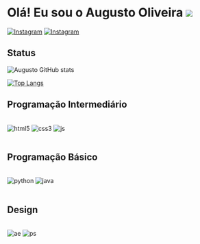 # Olá! Eu sou o Augusto Oliveira <img aling="right" src="https://media.tenor.com/2P7N3XLLc6EAAAAj/anime.gif"> 

[![Instagram](https://img.shields.io/badge/Instagram-E4405F?style=for-the-badge&logo=instagram&logoColor=white)](https://www.instagram.com/augustoozx)
[![Instagram](https://img.shields.io/badge/Twitch-9146FF?style=for-the-badge&logo=twitch&logoColor=white)](https://www.twitch.tv/frayx7)

## Status
![Augusto GitHub stats](https://github-readme-stats.vercel.app/api?username=AugustoZx&show_icons=true&theme=dark)

[![Top Langs](https://github-readme-stats.vercel.app/api/top-langs/?username=AugustoZx&hide_progress=true&theme=dark)](https://github.com/AugustoZx/github-readme-stats)

## Programação Intermediário

<div style="display: inline_block"><br>
    <img aling="center" alt="html5" src="https://img.shields.io/badge/HTML5-E34F26?style=for-the-badge&logo=html5&logoColor=white">
    <img aling="center" alt="css3" src="https://img.shields.io/badge/CSS3-1572B6?style=for-the-badge&logo=css3&logoColor=white">
    <img aling="center" alt="js" src="https://img.shields.io/badge/JavaScript-323330?style=for-the-badge&logo=javascript&logoColor=F7DF1E">
</div>
<br>

## Programação Básico

<div style="display: inline_block"><br>
    <img aling="center" alt="python" src="https://img.shields.io/badge/Python-14354C?style=for-the-badge&logo=python&logoColor=white">
    <img aling="center" alt="java" src="https://img.shields.io/badge/Java-ED8B00?style=for-the-badge&logo=openjdk&logoColor=white">
</div>
<br>

## Design

<div style="display: inline_block"><br>
    <img aling="center" alt="ae" src="https://img.shields.io/badge/Adobe%20after%20affects-CF96FD?style=for-the-badge&logo=Adobe%20after%20effects&logoColor=393665">
    <img aling="center" alt="ps" src="https://img.shields.io/badge/Adobe%20Photoshop-31A8FF?style=for-the-badge&logo=Adobe%20Photoshop&logoColor=black">
</div>
